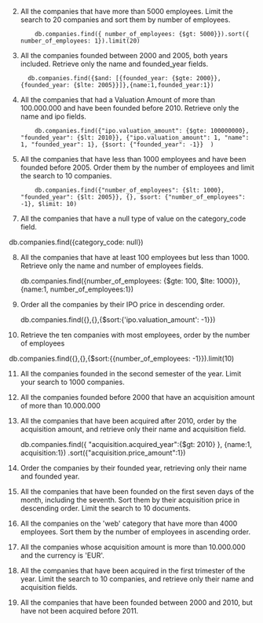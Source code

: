 2.  All the companies that have more than 5000 employees.
    Limit the search to 20 companies and sort them by number of employees.

            db.companies.find({ number_of_employees: {$gt: 5000}}).sort({ number_of_employees: 1}).limit(20)

3.  All the companies founded between 2000 and 2005, both years included.
    Retrieve only the name and founded_year fields.

          db.companies.find({$and: [{founded_year: {$gte: 2000}}, {founded_year: {$lte: 2005}}]},{name:1,founded_year:1})

4.  All the companies that had a Valuation Amount of more than 100.000.000
    and have been founded before 2010.
    Retrieve only the name and ipo fields.

            db.companies.find({"ipo.valuation_amount": {$gte: 100000000}, "founded_year": {$lt: 2010}}, {"ipo.valuation_amount": 1, "name": 1, "founded_year": 1}, {$sort: {"founded_year": -1}}  )

5.  All the companies that have less than 1000 employees and have been founded before 2005.
    Order them by the number of employees and limit the search to 10 companies.

            db.companies.find({"number_of_employees": {$lt: 1000}, "founded_year": {$lt: 2005}}, {}, $sort: {"number_of_employees": -1}, $limit: 10)

<!-- 6.  All the companies that don't include the partners field. -->

7.  All the companies that have a null type of value on the category_code field.

db.companies.find({category_code: null})

8.  All the companies that have at least 100 employees but less than 1000.
    Retrieve only the name and number of employees fields.

    db.companies.find({number_of_employees: {$gte: 100, $lte: 1000}},{name:1, number_of_employees:1})

9.  Order all the companies by their IPO price in descending order.

    db.companies.find({},{},{$sort:{'ipo.valuation_amount': -1}})

10. Retrieve the ten companies with most employees, order by the number of employees

db.companies.find({},{},{$sort:{{number_of_employees: -1}}).limit(10)

11. All the companies founded in the second semester of the year.
    Limit your search to 1000 companies.

12. All the companies founded before 2000 that have an acquisition amount of more than 10.000.000

13. All the companies that have been acquired after 2010, 
order by the acquisition amount, and retrieve only their name and acquisition field.
    
    db.companies.find({ "acquisition.acquired_year":{$gt: 2010} }, {name:1, acquisition:1}) .sort({"acquisition.price_amount":1})

14) Order the companies by their founded year, retrieving only their name and founded year.

15) All the companies that have been founded on the first seven days of the month, 
including the seventh. 
Sort them by their acquisition price in descending order. Limit the search to 10 documents.

16) All the companies on the 'web' category that have more than 4000 employees. 
Sort them by the number of employees in ascending order.

17) All the companies whose acquisition amount is more than 10.000.000 and the currency is 'EUR'.

18) All the companies that have been acquired in the first trimester of the year. 
Limit the search to 10 companies, and retrieve only their name and acquisition fields.

19) All the companies that have been founded between 2000 and 2010, 
but have not been acquired before 2011.